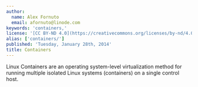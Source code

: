 ```yaml
---
author:
  name: Alex Fornuto
  email: afornuto@linode.com
keywords: 'containers,'
license: '[CC BY-ND 4.0](https://creativecommons.org/licenses/by-nd/4.0)'
alias: ['containers/']
published: 'Tuesday, January 28th, 2014'
title: Containers
---
```


Linux Containers are an operating system-level virtualization method for running multiple isolated Linux systems (containers) on a single control host.
